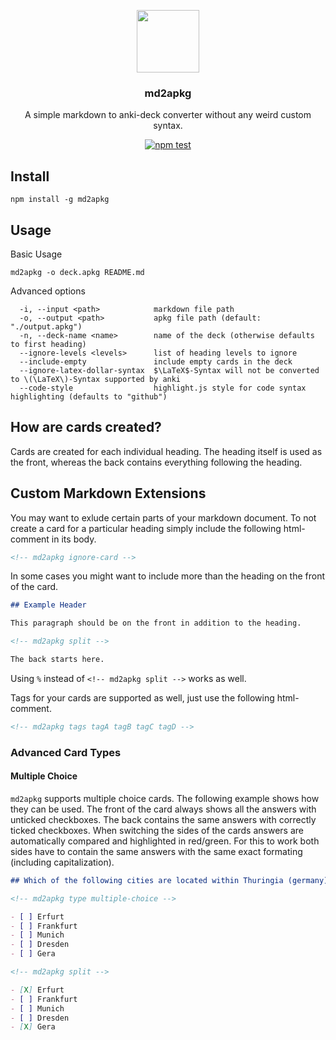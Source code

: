 
<p align="center">
  <img width="100px" src="https://user-images.githubusercontent.com/21085384/126459451-0bbdb359-9ef3-48e9-ab3b-5294bfac7fd3.png">
</p>

<h3 align="center">md2apkg</h3>

<p align="center">A simple markdown to anki-deck converter without any weird custom syntax.</p>

<p align="center">
  <a href="https://github.com/Steve2955/md2apkg/actions/workflows/npm-test.yml"><img alt="npm test" src="https://github.com/Steve2955/md2apkg/actions/workflows/npm-test.yml/badge.svg"></a>
</p>

## Install

```text
npm install -g md2apkg
```

## Usage

Basic Usage

```text
md2apkg -o deck.apkg README.md
```

Advanced options

```text
  -i, --input <path>            markdown file path
  -o, --output <path>           apkg file path (default: "./output.apkg")
  -n, --deck-name <name>        name of the deck (otherwise defaults to first heading)
  --ignore-levels <levels>      list of heading levels to ignore
  --include-empty               include empty cards in the deck
  --ignore-latex-dollar-syntax  $\LaTeX$-Syntax will not be converted to \(\LaTeX\)-Syntax supported by anki
  --code-style                  highlight.js style for code syntax highlighting (defaults to "github")
```

## How are cards created?

Cards are created for each individual heading. The heading itself is used as the front, whereas the back contains everything following the heading.

## Custom Markdown Extensions

You may want to exlude certain parts of your markdown document. To not create a card for a particular heading simply include the following html-comment in its body.

```html
<!-- md2apkg ignore-card -->
```

In some cases you might want to include more than the heading on the front of the card.

```md
## Example Header

This paragraph should be on the front in addition to the heading.

<!-- md2apkg split -->

The back starts here.
```

Using `%` instead of `<!-- md2apkg split -->` works as well.

Tags for your cards are supported as well, just use the following html-comment.

```html
<!-- md2apkg tags tagA tagB tagC tagD -->
```

### Advanced Card Types

#### Multiple Choice

`md2apkg` supports multiple choice cards. The following example shows how they can be used. 
The front of the card always shows all the answers with unticked checkboxes. 
The back contains the same answers with correctly ticked checkboxes. 
When switching the sides of the cards answers are automatically compared and highlighted in red/green. For this to work both sides have to contain the same answers with the same exact formating (including capitalization).

```md
## Which of the following cities are located within Thuringia (germany)?

<!-- md2apkg type multiple-choice -->

- [ ] Erfurt
- [ ] Frankfurt
- [ ] Munich
- [ ] Dresden
- [ ] Gera

<!-- md2apkg split -->

- [X] Erfurt
- [ ] Frankfurt
- [ ] Munich
- [ ] Dresden
- [X] Gera
```